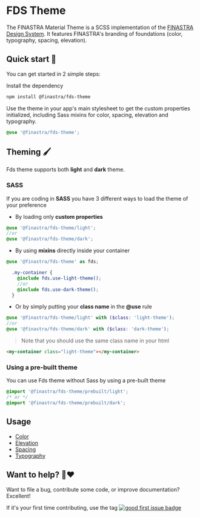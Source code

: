 # FDS Theme

The FINASTRA Material Theme is a SCSS implementation of the [FINASTRA Design System](https://design.fusionfabric.cloud). It features FINASTRA's branding of foundations (color, typography, spacing, elevation).

## Quick start 🤔

You can get started in 2 simple steps:

Install the dependency

```Bash
npm install @finastra/fds-theme
```

Use the theme in your app's main stylesheet to get the custom properties initialized, including Sass mixins for color, spacing, elevation and typography.

```SCSS
@use '@finastra/fds-theme';
```

## Theming 🖌️
Fds theme supports both **light** and **dark** theme.
### SASS
If you are coding in **SASS** you have 3 different ways to load the theme of your preference

- By loading only **custom properties**

```SCSS
@use '@finastra/fds-theme/light';
//or
@use '@finastra/fds-theme/dark';
```

- By using **mixins** directly inside your container

```SCSS
@use '@finastra/fds-theme' as fds;

  .my-container {
    @include fds.use-light-theme();
    //or
    @include fds.use-dark-theme();
  }
```

- Or by simply putting your **class name** in the **@use** rule

```SCSS
@use '@finastra/fds-theme/light' with ($class: 'light-theme');
//or
@use '@finastra/fds-theme/dark' with ($class: 'dark-theme');
```

> Note that you should use the same class name in your html

```HTML
<my-container class="light-theme"></my-container>
```

### Using a pre-built theme
You can use Fds theme without Sass by using a pre-built theme

```CSS
@import '@finastra/fds-theme/prebuilt/light';
/* or */
@import '@finastra/fds-theme/prebuilt/dark';
```

## Usage

- [Color](https://finastra.github.io/finastra-design-system/?path=/docs/foundations-color--custom-properties)
- [Elevation](https://finastra.github.io/finastra-design-system/?path=/docs/foundations-elevation--helper-classes)
- [Spacing](https://finastra.github.io/finastra-design-system/?path=/docs/foundations-spacing--custom-properties)
- [Typography](https://finastra.github.io/finastra-design-system/?path=/docs/foundations-typography--custom-properties)

## Want to help? 🤗❤️

Want to file a bug, contribute some code, or improve documentation?
Excellent!

If it's your first time contributing, use the tag [![good first issue badge](https://img.shields.io/badge/-good%20first%20issue-blueviolet?style=flat-square)](https://github.com/finastra/finastra-design-system/issues?q=is%3Aissue+is%3Aopen+label%3A%22good+first+issue%22)

